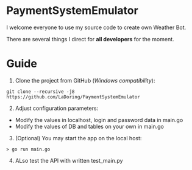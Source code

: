 # PaymentSystemEmulator

I welcome everyone to use my source code to create own Weather Bot.

There are several things I direct for **all developers** for the moment.

# Guide

1. Clone the project from GitHub (*Windows compatibility*):

```
git clone --recursive -j8 https://github.com/LaDoring/PaymentSystemEmulator
```
2. Adjust configuration parameters:
- Modify the values in localhost, login and password data in main.go
- Modify the values of DB and tables on your own in main.go

3. (Optional) You may start the app on the local host:
```
> go run main.go
```
4. ALso test the API with written test_main.py
